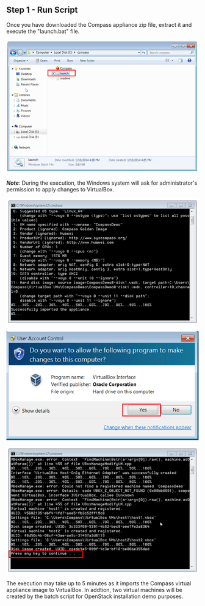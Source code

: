 <h2 id="step-one">Step 1 - Run Script</h2>

Once you have downloaded the Compass appliance zip file, extract it and execute the "launch.bat" file. 

![Click launch script](/img/1_script_click.png)

***Note***: During the execution, the Windows system will ask for administrator's  permission to apply changes to VirtualBox.

![Run Script](/img/1_run_script.png)

![User account permission](/img/1_account_permission.png)

![launch script completed](/img/1_script_completed.png)

The execution may take up to 5 minutes as it imports the Compass virtual appliance image to VirtualBox. In addtion, two virtual machines will be created by the batch script for OpenStack installation demo purposes. 

